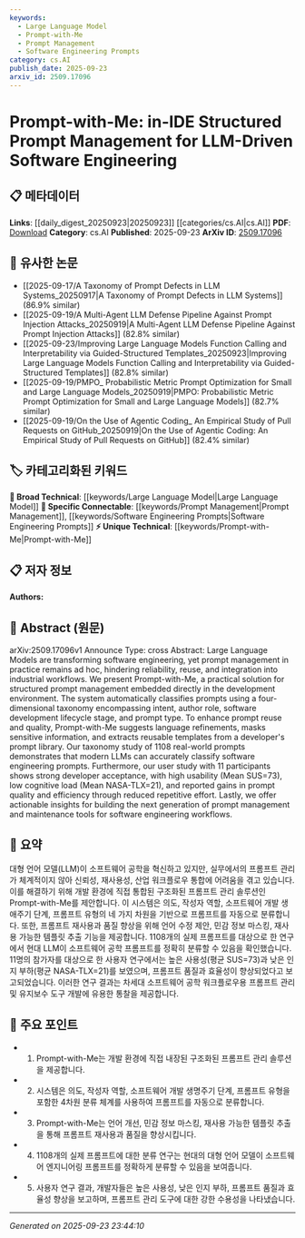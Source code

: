 ```yaml
---
keywords:
  - Large Language Model
  - Prompt-with-Me
  - Prompt Management
  - Software Engineering Prompts
category: cs.AI
publish_date: 2025-09-23
arxiv_id: 2509.17096
---
```


<!-- KEYWORD_LINKING_METADATA:
{
  "processed_timestamp": "2025-09-23T23:44:10.255400",
  "vocabulary_version": "1.0",
  "selected_keywords": [
    "Large Language Model",
    "Prompt-with-Me",
    "Prompt Management",
    "Software Engineering Prompts"
  ],
  "rejected_keywords": [],
  "similarity_scores": {
    "Large Language Model": 0.85,
    "Prompt-with-Me": 0.8,
    "Prompt Management": 0.78,
    "Software Engineering Prompts": 0.77
  },
  "extraction_method": "AI_prompt_based",
  "budget_applied": true,
  "candidates_json": {
    "candidates": [
      {
        "surface": "Large Language Models",
        "canonical": "Large Language Model",
        "aliases": [
          "LLM",
          "Large Language Models"
        ],
        "category": "broad_technical",
        "rationale": "Central to the paper's focus on improving software engineering through structured prompt management.",
        "novelty_score": 0.3,
        "connectivity_score": 0.9,
        "specificity_score": 0.7,
        "link_intent_score": 0.85
      },
      {
        "surface": "Prompt-with-Me",
        "canonical": "Prompt-with-Me",
        "aliases": [],
        "category": "unique_technical",
        "rationale": "A unique tool introduced by the paper, crucial for understanding its contributions.",
        "novelty_score": 0.95,
        "connectivity_score": 0.6,
        "specificity_score": 0.9,
        "link_intent_score": 0.8
      },
      {
        "surface": "prompt management",
        "canonical": "Prompt Management",
        "aliases": [
          "structured prompt management"
        ],
        "category": "specific_connectable",
        "rationale": "Key concept for linking discussions on improving software engineering workflows.",
        "novelty_score": 0.5,
        "connectivity_score": 0.75,
        "specificity_score": 0.8,
        "link_intent_score": 0.78
      },
      {
        "surface": "software engineering prompts",
        "canonical": "Software Engineering Prompts",
        "aliases": [
          "SE prompts"
        ],
        "category": "specific_connectable",
        "rationale": "Specific focus of the paper, relevant for discussions on LLM applications in software engineering.",
        "novelty_score": 0.55,
        "connectivity_score": 0.7,
        "specificity_score": 0.85,
        "link_intent_score": 0.77
      }
    ],
    "ban_list_suggestions": [
      "method",
      "experiment",
      "performance"
    ]
  },
  "decisions": [
    {
      "candidate_surface": "Large Language Models",
      "resolved_canonical": "Large Language Model",
      "decision": "linked",
      "scores": {
        "novelty": 0.3,
        "connectivity": 0.9,
        "specificity": 0.7,
        "link_intent": 0.85
      }
    },
    {
      "candidate_surface": "Prompt-with-Me",
      "resolved_canonical": "Prompt-with-Me",
      "decision": "linked",
      "scores": {
        "novelty": 0.95,
        "connectivity": 0.6,
        "specificity": 0.9,
        "link_intent": 0.8
      }
    },
    {
      "candidate_surface": "prompt management",
      "resolved_canonical": "Prompt Management",
      "decision": "linked",
      "scores": {
        "novelty": 0.5,
        "connectivity": 0.75,
        "specificity": 0.8,
        "link_intent": 0.78
      }
    },
    {
      "candidate_surface": "software engineering prompts",
      "resolved_canonical": "Software Engineering Prompts",
      "decision": "linked",
      "scores": {
        "novelty": 0.55,
        "connectivity": 0.7,
        "specificity": 0.85,
        "link_intent": 0.77
      }
    }
  ]
}
-->

# Prompt-with-Me: in-IDE Structured Prompt Management for LLM-Driven Software Engineering

## 📋 메타데이터

**Links**: [[daily_digest_20250923|20250923]] [[categories/cs.AI|cs.AI]]
**PDF**: [Download](https://arxiv.org/pdf/2509.17096.pdf)
**Category**: cs.AI
**Published**: 2025-09-23
**ArXiv ID**: [2509.17096](https://arxiv.org/abs/2509.17096)

## 🔗 유사한 논문
- [[2025-09-17/A Taxonomy of Prompt Defects in LLM Systems_20250917|A Taxonomy of Prompt Defects in LLM Systems]] (86.9% similar)
- [[2025-09-19/A Multi-Agent LLM Defense Pipeline Against Prompt Injection Attacks_20250919|A Multi-Agent LLM Defense Pipeline Against Prompt Injection Attacks]] (82.8% similar)
- [[2025-09-23/Improving Large Language Models Function Calling and Interpretability via Guided-Structured Templates_20250923|Improving Large Language Models Function Calling and Interpretability via Guided-Structured Templates]] (82.8% similar)
- [[2025-09-19/PMPO_ Probabilistic Metric Prompt Optimization for Small and Large Language Models_20250919|PMPO: Probabilistic Metric Prompt Optimization for Small and Large Language Models]] (82.7% similar)
- [[2025-09-19/On the Use of Agentic Coding_ An Empirical Study of Pull Requests on GitHub_20250919|On the Use of Agentic Coding: An Empirical Study of Pull Requests on GitHub]] (82.4% similar)

## 🏷️ 카테고리화된 키워드
**🧠 Broad Technical**: [[keywords/Large Language Model|Large Language Model]]
**🔗 Specific Connectable**: [[keywords/Prompt Management|Prompt Management]], [[keywords/Software Engineering Prompts|Software Engineering Prompts]]
**⚡ Unique Technical**: [[keywords/Prompt-with-Me|Prompt-with-Me]]

## 📋 저자 정보

**Authors:** 

## 📄 Abstract (원문)

arXiv:2509.17096v1 Announce Type: cross 
Abstract: Large Language Models are transforming software engineering, yet prompt management in practice remains ad hoc, hindering reliability, reuse, and integration into industrial workflows. We present Prompt-with-Me, a practical solution for structured prompt management embedded directly in the development environment. The system automatically classifies prompts using a four-dimensional taxonomy encompassing intent, author role, software development lifecycle stage, and prompt type. To enhance prompt reuse and quality, Prompt-with-Me suggests language refinements, masks sensitive information, and extracts reusable templates from a developer's prompt library. Our taxonomy study of 1108 real-world prompts demonstrates that modern LLMs can accurately classify software engineering prompts. Furthermore, our user study with 11 participants shows strong developer acceptance, with high usability (Mean SUS=73), low cognitive load (Mean NASA-TLX=21), and reported gains in prompt quality and efficiency through reduced repetitive effort. Lastly, we offer actionable insights for building the next generation of prompt management and maintenance tools for software engineering workflows.

## 📝 요약

대형 언어 모델(LLM)이 소프트웨어 공학을 혁신하고 있지만, 실무에서의 프롬프트 관리가 체계적이지 않아 신뢰성, 재사용성, 산업 워크플로우 통합에 어려움을 겪고 있습니다. 이를 해결하기 위해 개발 환경에 직접 통합된 구조화된 프롬프트 관리 솔루션인 Prompt-with-Me를 제안합니다. 이 시스템은 의도, 작성자 역할, 소프트웨어 개발 생애주기 단계, 프롬프트 유형의 네 가지 차원을 기반으로 프롬프트를 자동으로 분류합니다. 또한, 프롬프트 재사용과 품질 향상을 위해 언어 수정 제안, 민감 정보 마스킹, 재사용 가능한 템플릿 추출 기능을 제공합니다. 1108개의 실제 프롬프트를 대상으로 한 연구에서 현대 LLM이 소프트웨어 공학 프롬프트를 정확히 분류할 수 있음을 확인했습니다. 11명의 참가자를 대상으로 한 사용자 연구에서는 높은 사용성(평균 SUS=73)과 낮은 인지 부하(평균 NASA-TLX=21)를 보였으며, 프롬프트 품질과 효율성이 향상되었다고 보고되었습니다. 이러한 연구 결과는 차세대 소프트웨어 공학 워크플로우용 프롬프트 관리 및 유지보수 도구 개발에 유용한 통찰을 제공합니다.

## 🎯 주요 포인트

- 1. Prompt-with-Me는 개발 환경에 직접 내장된 구조화된 프롬프트 관리 솔루션을 제공합니다.
- 2. 시스템은 의도, 작성자 역할, 소프트웨어 개발 생명주기 단계, 프롬프트 유형을 포함한 4차원 분류 체계를 사용하여 프롬프트를 자동으로 분류합니다.
- 3. Prompt-with-Me는 언어 개선, 민감 정보 마스킹, 재사용 가능한 템플릿 추출을 통해 프롬프트 재사용과 품질을 향상시킵니다.
- 4. 1108개의 실제 프롬프트에 대한 분류 연구는 현대의 대형 언어 모델이 소프트웨어 엔지니어링 프롬프트를 정확하게 분류할 수 있음을 보여줍니다.
- 5. 사용자 연구 결과, 개발자들은 높은 사용성, 낮은 인지 부하, 프롬프트 품질과 효율성 향상을 보고하며, 프롬프트 관리 도구에 대한 강한 수용성을 나타냈습니다.


---

*Generated on 2025-09-23 23:44:10*